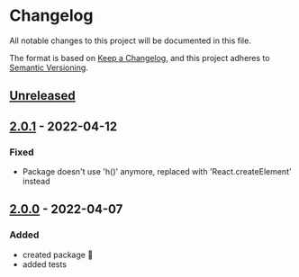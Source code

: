 # Changelog

All notable changes to this project will be documented in this file.

The format is based on [Keep a Changelog](https://keepachangelog.com/en/1.0.0/),
and this project adheres to [Semantic Versioning](https://semver.org/spec/v2.0.0.html).

## [Unreleased]

## [2.0.1] - 2022-04-12

### Fixed

-   Package doesn't use 'h()' anymore, replaced with 'React.createElement' instead

## [2.0.0] - 2022-04-07

### Added

-   created package :tada: 
-   added tests

[Unreleased]: https://github.com/neolution-ch/react-pattern-ui/compare/2.0.1...HEAD

[2.0.1]: https://github.com/neolution-ch/react-pattern-ui/compare/2.0.0...2.0.1

[2.0.0]: https://github.com/neolution-ch/react-pattern-ui/compare/45cbeb76034667019da84605082679900f506d75...2.0.0
